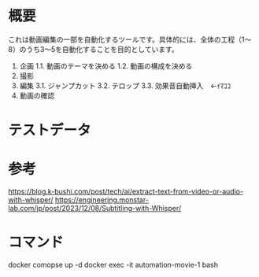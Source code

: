 # 概要
これは動画編集の一部を自動化するツールです。具体的には、全体の工程（1～8）のうち3～5を自動化することを目的としています。

1. 企画
    1.1. 動画のテーマを決める
    1.2. 動画の構成を決める
2. 撮影
3. 編集
    3.1. ジャンプカット
    3.2. テロップ
    3.3. 効果音自動挿入　←ｲﾏｺｺ
4. 動画の確認 

# テストデータ

# 参考
https://blog.k-bushi.com/post/tech/ai/extract-text-from-video-or-audio-with-whisper/
https://engineering.monstar-lab.com/jp/post/2023/12/08/Subtitling-with-Whisper/

# コマンド
docker comopse up -d
docker exec -it automation-movie-1 bash

